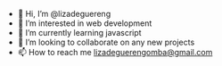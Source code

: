 - 👋 Hi, I’m @lizadeguereng
- 👀 I’m interested in web development
- 🌱 I’m currently learning javascript
- 💞️ I’m looking to collaborate on any new projects
- 📫 How to reach me lizadeguerengomba@gmail.com

